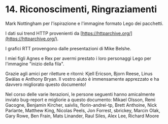 # 14. Riconoscimenti, Ringraziamenti

Mark Nottingham per l'ispirazione e l'immagine formato Lego dei pacchetti.

I dati sui trend HTTP provenienti da [https://httparchive.org/](https://httparchive.org/).

I grafici RTT provengono dalle presentazioni di Mike Belshe.

I miei figli Agnes e Rex per avermi prestato i loro personaggi Lego per l'immagine "inizio della fila".

Grazie agli amici per riletture e ritorni: Kjell Ericson, Bjorn Reese, Linus Swälas e Anthony Bryan. Il vostro aiuto è immensamente apprezzato e ha davvero migliorato questo documento!

Nel corso delle varie iterazioni, le persone seguenti hanno amicalmente inviato bug-report e migliorie a questo documento: Mikael Olsson, Remi Gacogne, Benjamin Kircher, saivlis, florin-andrei-tp, Brett Anthoine, Nick Parlante, Matthew King, Nicolas Peels, Jon Forrest, sbrickey, Marcin Olak, Gary Rowe, Ben Frain, Mats Linander, Raul Siles, Alex Lee, Richard Moore

